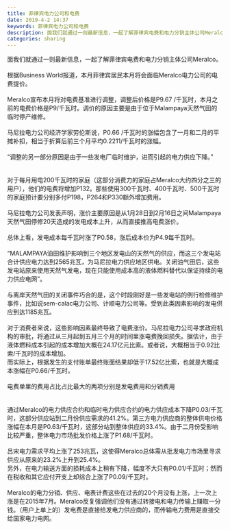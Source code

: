 ```yaml
---
title: 菲律宾电力公司和电费
date: 2019-4-2 14:37
keywords: 菲律宾电力公司和电费
description: 面我们就通过一则最新信息，一起了解菲律宾电费和电力分销主体公司Meralco。根据BusinessWorld报道，本月菲律宾居民本月将会面临Meralco电力公司的电费提价。Meralco宣布本月将对电费基准进行调整，调整后价格是P9.67
categories: sharing
---
```

<td class="t_f" id="postmessage_3374535">

面我们就通过一则最新信息，一起了解菲律宾电费和电力分销主体公司Meralco。<br/>
<br/>
根据Business World报道，本月菲律宾居民本月将会面临Meralco电力公司的电费提价。<br/>
<br/>
Meralco宣布本月将对电费基准进行调整，调整后价格是P9.67 /千瓦时，本月之前的电费价格是P9/千瓦时。调价的原因主要是由于位于Malampaya天然气田的临时停产维修。<br/>
<br/>
马尼拉电力公司经济学家劳伦斯说，P0.66 /千瓦时的涨幅包含了一月和二月的平摊补扣，相当于折算后前三个月平均0.2211/千瓦时的涨幅。<br/>
<br/>
“调整的另一部分原因是由于一些发电厂临时维护，进而引起的电力供应下降。”<br/>
<br/>
<br/>
对于每月用电200千瓦时的家庭（这部分消费力的家庭占Meralco大约四分之三的用户），他们的电费将增加P132。那些使用300千瓦时、400千瓦时、500千瓦时的家庭预计要分别多付P198，P264和P330额外增加费用。<br/>
<br/>
马尼拉电力公司发表声明，涨价主要原因是从1月28日到2月16日之间Malampaya天然气田停修20天造成的发电成本上升，从而直接推高电费涨价。<br/>
<br/>
总体上看，发电成本每千瓦时涨了P0.58，涨后成本价为P4.9每千瓦时。<br/>
<br/>
“MALAMPAYA油田维护影响到三个地区发电山的天然气的供应，而这三个发电站合计供应电力达到2565兆瓦，为马尼拉电力供应地区供电。关闭油气田后，这些发电站原来使用天然气发电，现在只能使用成本高的液体燃料替代以保证持续的电力供应电网”。<br/>
<br/>
与离岸天然气田的关闭事件巧合的是，这个时段刚好是一些发电站的例行检修维护事件，比如说sem-calac电力公司、计顺电力公司等。受到此类因素影响的发电供应到达1185兆瓦。<br/>
<br/>
对于消费者来说，这些影响因素最终导致了电费涨价。马尼拉电力公司寻求政府机构的审批，将通过从三月起到五月三个月的时间里涨电费挽回损失。据估计，由于液体燃料成本引起的成本增加大概在24.17亿元比索。或者说，大概相当于0.92比索/千瓦时的成本增加。<br/>
而实际上，根据发生的支付账单最终账面结果却低于17.52亿比索，也就是大概成本涨幅在P0.66/千瓦时。<br/>
<br/>
电费单里的费用占比占比最大的两项分别是发电费用和分销费用<br/>
<br/>
<br/>
通过Meralco的电力供应合约和临时电力供应合约的电力供应成本下降P0.03/千瓦时，这部分供应站到二月份供应需求的41.2%。第三方电力供应商的整体供电价格涨幅在本月是P0.63/千瓦时，这部分站到整体供应的33.4%。由于二月份受影响比较严重，整体电力市场批发价格上涨了P1.68/千瓦时。<br/>
<br/>
吕宋电力需求平均上涨了253兆瓦，这使得Meralco总体需从批发电力市场里寻求供应从原来的23.2%上升到25.4%。<br/>
另外，在电力输送方面的损耗成本上稍有下降，幅度不大只有P0.01/千瓦时；然而在税收和其它应付开支上却综合上涨了P0.09/千瓦时。<br/>
<br/>
Meralco的电力分销、供应、电表计费这些在过去的20个月没有上涨，上一次上涨是在2015年7月。Meralco反复强调他们没有通过转接电和电力传输上赚取一分钱。（用户上单上的）发电费是直接给发电力供应商的，而传输电力费用是直接交给国家电力电网。<br/>
</td>
